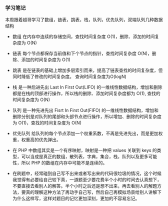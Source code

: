 ### 学习笔记

本周跟着超哥学习了数组，链表，跳表，栈，队列，优先队列，双端队列几种数据结构

* 数组 在内存中连续的存储空间，查找时间复杂度 O(1)，删除、添加的时间复杂度为 O(N)
* 链表 每个节点都保存当前值和下个节点的指针，查找时间复杂度 O(N)，删除、添加的时间复杂度为 O(1)
* 跳表 是在链表的基础上增加多层索引而来，提高了链表查找的时间复杂度，但同时降低了修改的时间复杂度。 查询时间复杂度为O(logN) 
* 栈  是一种后进先出 Last In First Out(LIFO) 的一维线性数据结构，增加和删除都是在栈的顶部进行操作，所以栈的删除、添加时间复杂度都为 O(1), 查找的时间复杂度为 O(N) 
* 队列  是一种先进先出 Fisrt In First Out(FIFO) 的一维线性数据结构，增加和删除分别是对队列的尾部和头部节点进行操作，所以增加、删除的时间复杂度为 O(1)，查找的时间复杂度为 O(N)
* 优先队列 给队列的每个节点添加一个权重系数，不再是先进先出，而是更加权重，权重高的优先弹出。

* 在 PHP 中数组其实是一个有序映射，映射是一种把 values 关联到 keys 的类型，可以当成是真正的数组，散列表，字典，集合，栈，队列以及更多可能性，所以 PHP 的数组在内存中可能不是连续的。
* 在刷题中，经常碰到自己写不出来或者写出来的代码很垃圾的情况，这个时候我觉得有必要给自己较下真，一道题至少要花费半个小时的时间去认真想下，不要直接去看别人的解答。半个小时之后还是想不出来，再去看别人的解题方法，要真的理解这种方法了再动手自己写，然后自己再模拟场景给别人讲解下为什么这样写，这样对题目的记忆更加深刻，更加的不容易忘记。

